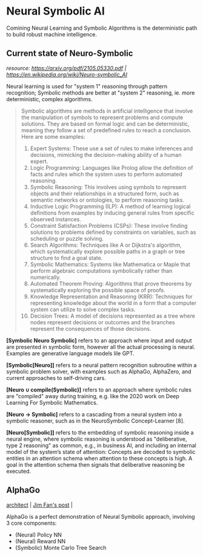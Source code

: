 # Neural Symbolic AI
Comining Neural Learning and Symbolic Algorithms is the deterministic path to build robust machine intelligence.

## Current state of Neuro-Symbolic 
*resource: https://arxiv.org/pdf/2105.05330.pdf | https://en.wikipedia.org/wiki/Neuro-symbolic_AI*

Neural learning is used for "system 1" reasoning through pattern recognition; Symbolic methods are better at "system 2" reasoning, ie. more deterministic, complex algorithms.

> Symbolic algorithms are methods in artificial intelligence that involve the manipulation of symbols to represent problems and compute solutions. They are based on formal logic and can be deterministic, meaning they follow a set of predefined rules to reach a conclusion. Here are some examples:
>1. Expert Systems: These use a set of rules to make inferences and decisions, mimicking the decision-making ability of a human expert.
>2. Logic Programming: Languages like Prolog allow the definition of facts and rules which the system uses to perform automated reasoning.
>3. Symbolic Reasoning: This involves using symbols to represent objects and their relationships in a structured form, such as semantic networks or ontologies, to perform reasoning tasks.
>4. Inductive Logic Programming (ILP): A method of learning logical definitions from examples by inducing general rules from specific observed instances.
>5. Constraint Satisfaction Problems (CSPs): These involve finding solutions to problems defined by constraints on variables, such as scheduling or puzzle solving.
>6. Search Algorithms: Techniques like A or Dijkstra's algorithm, which systematically explore possible paths in a graph or tree structure to find a goal state.
>7. Symbolic Mathematics: Systems like Mathematica or Maple that perform algebraic computations symbolically rather than numerically.
>8. Automated Theorem Proving: Algorithms that prove theorems by systematically exploring the possible space of proofs.
>9. Knowledge Representation and Reasoning (KRR): Techniques for representing knowledge about the world in a form that a computer system can utilize to solve complex tasks.
>10. Decision Trees: A model of decisions represented as a tree where nodes represent decisions or outcomes and the branches represent the consequences of those decisions.

**[Symbolic Neuro Symbolic]** refers to an approach where input and output are presented in symbolic form, however
all the actual processing is neural. Examples are generative language models lile GPT.

**[Symbolic[Neuro]]** refers to a neural pattern recognition subroutine within a symbolic problem solver, with examples such as AlphaGo, AlphaZero, and current approaches to self-driving cars.

**[Neuro ∪ compile(Symbolic)]** refers to an approach where symbolic rules are "compiled" away during training,
e.g. like the 2020 work on Deep Learning For Symbolic Mathematics.

**[Neuro → Symbolic]** refers to a cascading from a neural system into a symbolic reasoner, such as in the NeuroSymbolic Concept-Learner [8].

**[Neuro[Symbolic]]** refers to the embedding of symbolic reasoning inside a neural engine, where symbolic reasoning is understood as "deliberative, type 2 reasoning" as common, e.g., in business AI, and including an
internal model of the system’s state of attention: Concepts are decoded to symbolic entities in an attention
schema when attention to these concepts is high. A goal in the attention schema then signals that deliberative
reasoning be executed.


## AlphaGo
[architect](https://medium.com/applied-data-science/alphago-zero-explained-in-one-diagram-365f5abf67e0) |
[Jim Fan's post](https://twitter.com/DrJimFan/status/1728100123862004105) |

AlphaGo is a perfect demonstration of Neural Symbolic approach, involving 3 core components:

- (Neural) Policy NN
- (Neural) Reward NN
- (Symbolic) Monte Carlo Tree Search


